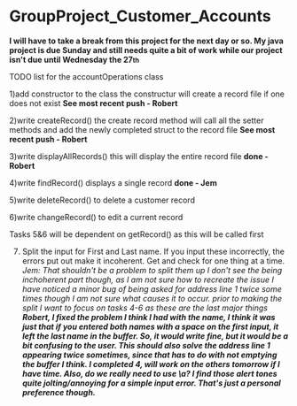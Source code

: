 # GroupProject_Customer_Accounts

<strong>I will have to take a break from this project for the next day or so. My java project is due Sunday and still needs quite a bit of work while our project isn't due until Wednesday the 27<small>th</small> </strong>

TODO list for the accountOperations class

1)add constructor to the class
the constructur will create a record file if one does not exist
<strong>See most recent push - Robert</strong>

2)write createRecord() 
the create record method will call all the setter methods and add the newly completed
struct to the record file
<strong>See most recent push - Robert</strong>

3)write displayAllRecords() 
this will display the entire record file <strong>done -Robert</strong>

4)write findRecord()
displays a single record <strong>done - Jem</strong>

5)write deleteRecord()
to delete a customer record

6)write  changeRecord()
to edit a current record

Tasks 5&6 will be dependent on getRecord() as this will be called first 

7) Split the input for First and Last name.  If you input these incorrectly, the errors put out make it incoherent.  Get and check for one thing at a time.
<em>Jem: That shouldn't be a problem to split them up I don't see the being inchoherent part though, as I am not sure how to recreate the issue I have noticed a minor bug of being asked for address line 1 twice some times though I am not sure what causes it to occur. prior to making the split I want to focus on tasks 4-6 as these are the last major things</em>
<em><strong>Robert, I fixed the problem I think I had with the name, I think it was just that if you entered both names with a space on the first input, it left the last name in the buffer.  So, it would write fine, but it would be a bit confusing to the user.  This should also solve the address line 1 appearing twice sometimes, since that has to do with not emptying the buffer I think.  I completed 4, will work on the others tomorrow if I have time.
Also, do we really need to use \a?  I find those alert tones quite jolting/annoying for a simple input error.  That's just a personal preference though.</strong></em>

